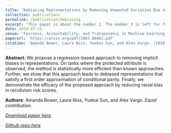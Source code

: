```yaml
---
title: "Debiasing Representations by Removing Unwanted Variation Due to Protected Attributes"
collection: publications
permalink: /publication/debiasing
excerpt: 'This paper is about the number 2. The number 3 is left for future work.'
date: 2018-07-15
venue: 'Fairness, Accountability, and Transparency in Machine Learning workshop at ICML'
paperurl: 'https://arxiv.org/pdf/1807.00461.pdf'
citation: 'Amanda Bower, Laura Niss, Yuekai Sun, and Alex Vargo. (2018). &quot;Debiasing Representations by Removing Unwanted Variation Due to Protected Attributes.&quot; <i>Fairness, Accountability, and Transparency in Machine Learning workshop at ICML</i>.'
---
```

<b>Abstract</b>: We propose a regression-based approach to removing implicit biases in representations. On tasks where the protected attribute is observed, the method is statistically more efficient than known approaches. Further, we show that this approach leads to debiased representations that satisfy a first order approximation of conditional parity. Finally, we demonstrate the efficacy of the proposed approach by reducing racial bias in recidivism risk scores.

<b>Authors</b>: Amanda Bower, Laura Niss, Yuekai Sun, and Alex Vargo. <i>Equal contribution.<i>

[Download paper here](https://arxiv.org/pdf/1807.00461.pdf)

[Github repo here](https://github.com/Amandarg/debias)
